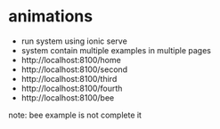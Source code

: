# animations
- run system using ionic serve
- system contain multiple examples in multiple pages
- http://localhost:8100/home
- http://localhost:8100/second
- http://localhost:8100/third
- http://localhost:8100/fourth
- http://localhost:8100/bee

note: bee example is not complete it 
